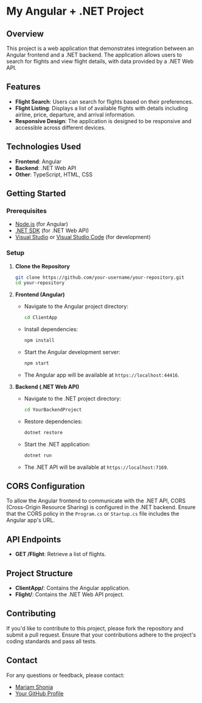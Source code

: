 # My Angular + .NET Project 

## Overview

This project is a web application that demonstrates integration between an Angular frontend and a .NET backend. The application allows users to search for flights and view flight details, with data provided by a .NET Web API.

## Features

- **Flight Search**: Users can search for flights based on their preferences.
- **Flight Listing**: Displays a list of available flights with details including airline, price, departure, and arrival information.
- **Responsive Design**: The application is designed to be responsive and accessible across different devices.

## Technologies Used

- **Frontend**: Angular
- **Backend**: .NET Web API
- **Other**: TypeScript, HTML, CSS

## Getting Started

### Prerequisites

- [Node.js](https://nodejs.org/) (for Angular)
- [.NET SDK](https://dotnet.microsoft.com/download) (for .NET Web API)
- [Visual Studio](https://visualstudio.microsoft.com/) or [Visual Studio Code](https://code.visualstudio.com/) (for development)

### Setup

1. **Clone the Repository**

   ```bash
   git clone https://github.com/your-username/your-repository.git
   cd your-repository
   ```

2. **Frontend (Angular)**

   - Navigate to the Angular project directory:

     ```bash
     cd ClientApp
     ```

   - Install dependencies:

     ```bash
     npm install
     ```

   - Start the Angular development server:

     ```bash
     npm start
     ```

   - The Angular app will be available at `https://localhost:44416`.

3. **Backend (.NET Web API)**

   - Navigate to the .NET project directory:

     ```bash
     cd YourBackendProject
     ```

   - Restore dependencies:

     ```bash
     dotnet restore
     ```

   - Start the .NET application:

     ```bash
     dotnet run
     ```

   - The .NET API will be available at `https://localhost:7169`.

## CORS Configuration

To allow the Angular frontend to communicate with the .NET API, CORS (Cross-Origin Resource Sharing) is configured in the .NET backend. Ensure that the CORS policy in the `Program.cs` or `Startup.cs` file includes the Angular app's URL.

## API Endpoints

- **GET /Flight**: Retrieve a list of flights.

## Project Structure

- **ClientApp/**: Contains the Angular application.
- **Flight/**: Contains the .NET Web API project.

## Contributing

If you'd like to contribute to this project, please fork the repository and submit a pull request. Ensure that your contributions adhere to the project's coding standards and pass all tests.

## Contact

For any questions or feedback, please contact:

- [Mariam Shonia](mshonia18@gmail.com)
- [Your GitHub Profile](https://github.com/MariamSh03)

